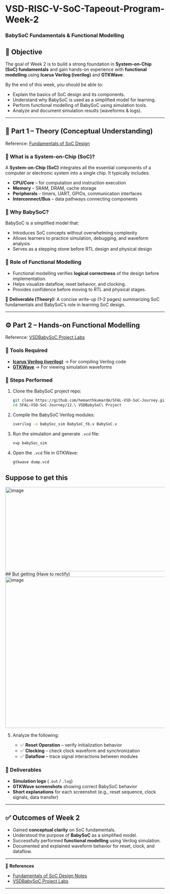 # VSD-RISC-V-SoC-Tapeout-Program-Week-2
###  BabySoC Fundamentals & Functional Modelling

## 📌 Objective

The goal of Week 2 is to build a strong foundation in **System-on-Chip (SoC) fundamentals** and gain hands-on experience with **functional modelling** using **Icarus Verilog (iverilog)** and **GTKWave**.

By the end of this week, you should be able to:

* Explain the basics of SoC design and its components.
* Understand why BabySoC is used as a simplified model for learning.
* Perform functional modelling of BabySoC using simulation tools.
* Analyze and document simulation results (waveforms & logs).

---

## 📝 Part 1 – Theory (Conceptual Understanding)

Reference: [Fundamentals of SoC Design](https://github.com/hemanthkumardm/SFAL-VSD-SoC-Journey/tree/main/11.%20Fundamentals%20of%20SoC%20Design)

### 🔹 What is a System-on-Chip (SoC)?

A **System-on-Chip (SoC)** integrates all the essential components of a computer or electronic system into a single chip. It typically includes:

* **CPU/Core** – for computation and instruction execution
* **Memory** – SRAM, DRAM, cache storage
* **Peripherals** – timers, UART, GPIOs, communication interfaces
* **Interconnect/Bus** – data pathways connecting components

### 🔹 Why BabySoC?

BabySoC is a simplified model that:

* Introduces SoC concepts without overwhelming complexity
* Allows learners to practice simulation, debugging, and waveform analysis
* Serves as a stepping stone before RTL design and physical design

### 🔹 Role of Functional Modelling

* Functional modelling verifies **logical correctness** of the design before implementation.
* Helps visualize dataflow, reset behavior, and clocking.
* Provides confidence before moving to RTL and physical stages.

📄 **Deliverable (Theory):**
A concise write-up (1–2 pages) summarizing SoC fundamentals and BabySoC’s role in learning SoC design.

---

## ⚙️ Part 2 – Hands-on Functional Modelling

Reference: [VSDBabySoC Project Labs](https://github.com/hemanthkumardm/SFAL-VSD-SoC-Journey/tree/main/12.%20VSDBabySoC%20Project)

### 🔹 Tools Required

* **[Icarus Verilog (iverilog)](http://iverilog.icarus.com/)** → For compiling Verilog code
* **[GTKWave](http://gtkwave.sourceforge.net/)** → For viewing simulation waveforms

### 🔹 Steps Performed

1. Clone the BabySoC project repo:

   ```bash
   git clone https://github.com/hemanthkumardm/SFAL-VSD-SoC-Journey.git
   cd SFAL-VSD-SoC-Journey/12.\ VSDBabySoC\ Project
   ```

2. Compile the BabySoC Verilog modules:

   ```bash
   iverilog -o babySoc_sim BabySoC_tb.v BabySoC.v
   ```

3. Run the simulation and generate `.vcd` file:

   ```bash
   vvp babySoc_sim
   ```

4. Open the `.vcd` file in GTKWave:

   ```bash
   gtkwave dump.vcd
   ```

## Suppose to get this 
<img width="1375" height="266" alt="image" src="https://github.com/user-attachments/assets/a8446de4-7ca8-4eda-8ed3-cfd62c8b9364" />
## But getting (Have to rectify)
<img width="1118" height="478" alt="image" src="https://github.com/user-attachments/assets/3c77b1e5-178b-4820-940c-85cdeea00fce" />


5. Analyze the following:

   * ✅ **Reset Operation** – verify initialization behavior
   * ✅ **Clocking** – check clock waveform and synchronization
   * ✅ **Dataflow** – trace signal interactions between modules

### 🔹 Deliverables

* **Simulation logs** (`.out` / `.log`)
* **GTKWave screenshots** showing correct BabySoC behavior
* **Short explanations** for each screenshot (e.g., reset sequence, clock signals, data transfer)

---

## ✅ Outcomes of Week 2

* Gained **conceptual clarity** on SoC fundamentals.
* Understood the purpose of **BabySoC** as a simplified model.
* Successfully performed **functional modelling** using Verilog simulation.
* Documented and explained waveform behavior for reset, clock, and dataflow.

---

🔗 **References**

* [Fundamentals of SoC Design Notes](https://github.com/hemanthkumardm/SFAL-VSD-SoC-Journey/tree/main/11.%20Fundamentals%20of%20SoC%20Design)
* [VSDBabySoC Project Labs](https://github.com/hemanthkumardm/SFAL-VSD-SoC-Journey/tree/main/12.%20VSDBabySoC%20Project)

---
